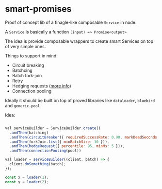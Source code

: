 smart-promises
=======================

Proof of concept lib of a finagle-like composable `Service` in node.

A `Service` is basically a function `(input) => Promise<output>`

The idea is provide composable wrappers to create smart Services on top of
very simple ones.

Things to support in mind:

- Circuit breaking
- Batchcing
- Batch fork-join
- Retry
- Hedging requests ([more info](https://blog.acolyer.org/2015/01/15/the-tail-at-scale/))
- Connection pooling


Ideally it should be built on top of proved libraries like `dataloader`, `bluebird` and `generic-pool`


Idea:
```js

val serviceBuilder = ServiceBuilder.create()
  .andThen(batching)
  .andThen(circuitBreaker({ requiredSuccessRate: 0.90, markDeadSeconds: 5 })),
  .andThen(forkJoin.list({ minBatchSize: 10 })),
  .andThen(hedgeRequest({ percentile: 95, minMs: 5 })),
  .andThen(connectionPooling(pool))

val loader = serviceBuilder((client, batch) => {
  client.doSomething(batch);
});

const x = loader(1);
const y = loader(2);

```


